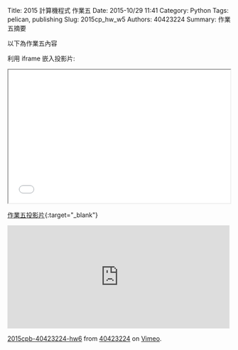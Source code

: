 Title: 2015 計算機程式 作業五
Date: 2015-10/29 11:41
Category: Python
Tags: pelican, publishing
Slug: 2015cp_hw_w5
Authors: 40423224
Summary: 作業五摘要

以下為作業五內容

利用 iframe 嵌入投影片:

<iframe src="40423224_cp_w5_p.html" width="500" height="300"></iframe>

[作業五投影片](40423224_cp_w5_p.html){:target="_blank"}
<iframe src="https://player.vimeo.com/video/144977818" width="500" height="232" frameborder="0" webkitallowfullscreen mozallowfullscreen allowfullscreen></iframe> <p><a href="https://vimeo.com/144977818">2015cpb-40423224-hw6</a> from <a href="https://vimeo.com/user45523667">40423224</a> on <a href="https://vimeo.com">Vimeo</a>.</p>
